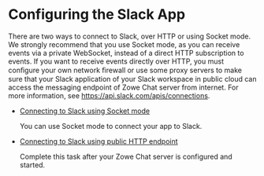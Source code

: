 # Configuring the Slack App

There are two ways to connect to Slack, over HTTP or using Socket mode. We strongly recommend that you use Socket mode, as you can receive events via a private WebSocket, instead of a direct HTTP subscription to events. If you want to receive events directly over HTTP, you must conﬁgure your own network ﬁrewall or use some proxy servers to make sure that your Slack application of your Slack workspace in public cloud can access the messaging endpoint of Zowe Chat server from internet. For more information, see https://api.slack.com/apis/connections.


- [Connecting to Slack using Socket mode](./chat_prerequisite_slack_socket_mode.md)

   You can use Socket mode to connect your app to Slack.

- [Connecting to Slack using public HTTP endpoint](./chat_prerequisite_slack_http_endpoint.md)

   Complete this task after your Zowe Chat server is configured and started.



